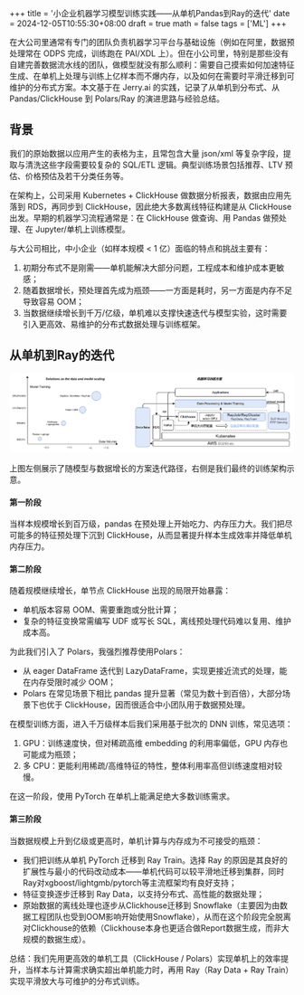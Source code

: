 +++
title = '小企业机器学习模型训练实践——从单机Pandas到Ray的迭代'
date = 2024-12-05T10:55:30+08:00
draft = true
math = false
tags = ['ML']
+++

在大公司里通常有专门的团队负责机器学习平台与基础设施（例如在阿里，数据预处理常在 ODPS 完成，训练跑在 PAI/XDL 上）。但在小公司里，特别是那些没有自建完善数据流水线的团队，做模型就没有那么顺利：需要自己摸索如何加速特征生成、在单机上处理与训练上亿样本而不爆内存，以及如何在需要时平滑迁移到可维护的分布式方案。本文基于在 Jerry.ai 的实践，记录了从单机到分布式、从 Pandas/ClickHouse 到 Polars/Ray 的演进思路与经验总结。

## 背景

我们的原始数据以应用产生的表格为主，且常包含大量 json/xml 等复杂字段，提取与清洗这些字段需要较复杂的 SQL/ETL 逻辑。典型训练场景包括推荐、LTV 预估、价格预估及若干分类任务等。

在架构上，公司采用 Kubernetes + ClickHouse 做数据分析报表，数据由应用先落到 RDS，再同步到 ClickHouse，因此绝大多数离线特征构建是从 ClickHouse 出发。早期的机器学习流程通常是：在 ClickHouse 做查询、用 Pandas 做预处理、在 Jupyter/单机上训练模型。

与大公司相比，中小企业（如样本规模 < 1 亿）面临的特点和挑战主要有：
1. 初期分布式不是刚需——单机能解决大部分问题，工程成本和维护成本更敏感；
2. 随着数据增长，预处理首先成为瓶颈——一方面是耗时，另一方面是内存不足导致容易 OOM；
3. 当数据继续增长到千万/亿级，单机难以支撑快速迭代与模型实验，这时需要引入更高效、易维护的分布式数据处理与训练框架。

## 从单机到Ray的迭代

![Framework](assets/framework.png)

上图左侧展示了随模型与数据增长的方案迭代路径，右侧是我们最终的训练架构示意。

#### 第一阶段
当样本规模增长到百万级，pandas 在预处理上开始吃力、内存压力大。我们把尽可能多的特征预处理下沉到 ClickHouse，从而显著提升样本生成效率并降低单机内存压力。

#### 第二阶段
随着规模继续增长，单节点 ClickHouse 出现的局限开始暴露：
- 单机版本容易 OOM、需要重跑或分批计算；
- 复杂的特征变换常需编写 UDF 或写长 SQL，离线预处理代码难以复用、维护成本高。

为此我们引入了 Polars，我强烈推荐使用Polars：
- 从 eager DataFrame 迭代到 LazyDataFrame，实现更接近流式的处理，能在内存受限时减少 OOM；
- Polars 在常见场景下相比 pandas 提升显著（常见为数十到百倍），大部分场景下也优于 ClickHouse，因而很适合中小团队用于数据预处理。

在模型训练方面，进入千万级样本后我们采用基于批次的 DNN 训练，常见选项：
1. GPU：训练速度快，但对稀疏高维 embedding 的利用率偏低，GPU 内存也可能成为瓶颈；
2. 多 CPU：更能利用稀疏/高维特征的特性，整体利用率高但训练速度相对较慢。

在这一阶段，使用 PyTorch 在单机上能满足绝大多数训练需求。

#### 第三阶段
当数据规模上升到亿级或更高时，单机计算与内存成为不可接受的瓶颈：
- 我们把训练从单机 PyTorch 迁移到 Ray Train。选择 Ray 的原因是其良好的扩展性与最小的代码改动成本——单机代码可以较平滑地迁移到集群，同时Ray对xgboost/lightgmb/pytorch等主流框架均有良好支持；
- 特征变换逐步迁移到 Ray Data，以支持分布式、高性能的数据处理；
- 原始数据的离线处理也逐步从Clickhouse迁移到 Snowflake（主要因为由数据工程团队也受到OOM影响开始使用Snowflake），从而在这个阶段完全脱离对Clickhouse的依赖（Clickhouse本身也更适合做Report数据生成，而非大规模的数据生成）。

总结：我们先用更高效的单机工具（ClickHouse / Polars）实现单机上的效率提升，当样本与计算需求确实超出单机能力时，再用 Ray（Ray Data + Ray Train）实现平滑放大与可维护的分布式训练。
